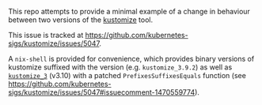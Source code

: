This repo attempts to provide a minimal example of a change in behaviour between two
versions of the [kustomize](https://github.com/kubernetes-sigs/kustomize) tool.

This issue is tracked at
https://github.com/kubernetes-sigs/kustomize/issues/5047.

A `nix-shell` is provided for convenience, which provides binary versions of kustomize
suffixed with the version (e.g. `kustomize_3.9.2`) as well as
[`kustomize_3`](https://github.com/NixOS/nixpkgs/blob/nixos-22.11/pkgs/development/tools/kustomize/3.nix)
(v3.10) with a patched `PrefixesSuffixesEquals` function (see
https://github.com/kubernetes-sigs/kustomize/issues/5047#issuecomment-1470559774).
